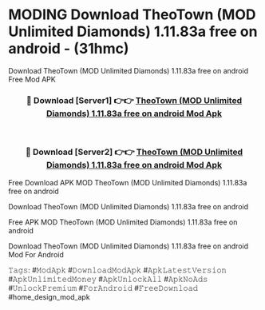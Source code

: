 # MODING Download TheoTown (MOD Unlimited Diamonds) 1.11.83a free on android - (31hmc)
Download TheoTown (MOD Unlimited Diamonds) 1.11.83a free on android Free Mod APK

<div align="center">
<h3>🔴 Download [Server1] 👉👉 <a href="https://apk-comot.site?title=TheoTown_(MOD_Unlimited_Diamonds)_1.11.83a_free_on_android">TheoTown (MOD Unlimited Diamonds) 1.11.83a free on android Mod Apk</a></h3><br>

<h3>🔴 Download [Server2] 👉👉 <a href="https://apk-comot.site?title=TheoTown_(MOD_Unlimited_Diamonds)_1.11.83a_free_on_android">TheoTown (MOD Unlimited Diamonds) 1.11.83a free on android Mod Apk</a></h3>
</div>


Free Download APK MOD TheoTown (MOD Unlimited Diamonds) 1.11.83a free on android

Download TheoTown (MOD Unlimited Diamonds) 1.11.83a free on android 

Free APK MOD TheoTown (MOD Unlimited Diamonds) 1.11.83a free on android 

Download TheoTown (MOD Unlimited Diamonds) 1.11.83a free on android Mod For Android

𝚃𝚊𝚐𝚜: #𝙼𝚘𝚍𝙰𝚙𝚔 #𝙳𝚘𝚠𝚗𝚕𝚘𝚊𝚍𝙼𝚘𝚍𝙰𝚙𝚔 #𝙰𝚙𝚔𝙻𝚊𝚝𝚎𝚜𝚝𝚅𝚎𝚛𝚜𝚒𝚘𝚗 #𝙰𝚙𝚔𝚄𝚗𝚕𝚒𝚖𝚒𝚝𝚎𝚍𝙼𝚘𝚗𝚎𝚢 #𝙰𝚙𝚔𝚄𝚗𝚕𝚘𝚌𝚔𝙰𝚕𝚕 #𝙰𝚙𝚔𝙽𝚘𝙰𝚍𝚜 #𝚄𝚗𝚕𝚘𝚌𝚔𝙿𝚛𝚎𝚖𝚒𝚞𝚖 #𝙵𝚘𝚛𝙰𝚗𝚍𝚛𝚘𝚒𝚍 #𝙵𝚛𝚎𝚎𝙳𝚘𝚠𝚗𝚕𝚘𝚊𝚍 #home_design_mod_apk